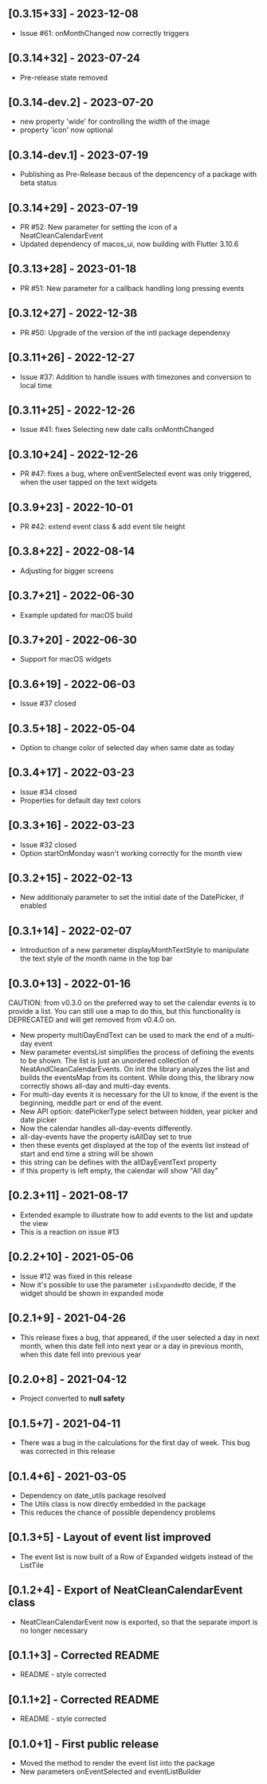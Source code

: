 ## [0.3.15+33] - 2023-12-08
* Issue #61: onMonthChanged now correctly triggers

## [0.3.14+32] - 2023-07-24
* Pre-release state removed

## [0.3.14-dev.2] - 2023-07-20
* new property 'wide' for controlling the width of the image
* property 'icon' now optional

## [0.3.14-dev.1] - 2023-07-19
* Publishing as Pre-Release becaus of the depencency of
  a package with beta status

## [0.3.14+29] - 2023-07-19
* PR #52: New parameter for setting the icon of a NeatCleanCalendarEvent
* Updated dependency of macos_ui, now building with Flutter 3.10.6

## [0.3.13+28] - 2023-01-18
* PR #51: New parameter for a callback handling long pressing events
## [0.3.12+27] - 2022-12-3ß
* PR #50: Upgrade of the version of the intl package dependenxy

## [0.3.11+26] - 2022-12-27
* Issue #37: Addition to handle issues with timezones and conversion to local time

## [0.3.11+25] - 2022-12-26
* Issue #41: fixes Selecting new date calls onMonthChanged

## [0.3.10+24] - 2022-12-26
* PR #47: fixes a bug, where onEventSelected event was only triggered, when the user tapped on the text widgets

## [0.3.9+23] - 2022-10-01
* PR #42: extend event class & add event tile height

## [0.3.8+22] - 2022-08-14
* Adjusting for bigger screens

## [0.3.7+21] - 2022-06-30
* Example updated for macOS build

## [0.3.7+20] - 2022-06-30
* Support for macOS widgets

## [0.3.6+19] - 2022-06-03
* Issue #37 closed

## [0.3.5+18] - 2022-05-04
* Option to change color of selected day when same date as today

## [0.3.4+17] - 2022-03-23
* Issue #34 closed
* Properties for default day text colors

## [0.3.3+16] - 2022-03-23
* Issue #32 closed
* Option startOnMonday wasn't working correctly for the month view

## [0.3.2+15] - 2022-02-13
* New additionaly parameter to set the initial date of the DatePicker, if enabled

## [0.3.1+14] - 2022-02-07
* Introduction of a new parameter displayMonthTextStyle to manipulate the text style of the month name in the top bar
## [0.3.0+13] - 2022-01-16
CAUTION: from v0.3.0 on the preferred way to set the calendar events is to provide a list. You can still
use a map to do this, but this functionality is DEPRECATED and will get removed from v0.4.0 on.
* New property multiDayEndText can be used to mark the end of a multi-day event
* New parameter eventsList simplifies the process of defining the events to be shown. The list is just an unordered collection of NeatAndCleanCalendarEvents. On init the library analyzes the list and builds the eventsMap from its content. While doing this, the library now correctly shows all-day and multi-day events.
* For multi-day events it is necessary for the UI to know, if the event is the beginning, meddle part or end of the event.
* New API option: datePickerType select between hidden, year picker and date picker
* Now the calendar handles all-day-events differently.
* all-day-events have the property isAllDay set to true
* then these events get displayed at the top of the events list instead of start and end time a string will be shown
* this string can be defines with the allDayEventText property
* if this property is left empty, the calendar will show "All day"
## [0.2.3+11] - 2021-08-17
* Extended example to illustrate how to add events to the list and update the view
* This is a reaction on issue #13

## [0.2.2+10] - 2021-05-06
* Issue #12 was fixed in this release
* Now it's possible to use the parameter `isExpanded`to decide, if the widget should be shown in expanded mode

## [0.2.1+9] - 2021-04-26
* This release fixes a bug, that appeared, if the user selected a day in next month, when this date fell into next year or a day in previous month, when this date fell into previous year
## [0.2.0+8] - 2021-04-12
* Project converted to **null safety**
## [0.1.5+7] - 2021-04-11
* There was a bug in the calculations for the first day of week. This bug was corrected in this release
## [0.1.4+6] - 2021-03-05

* Dependency on date_utils package resolved
* The Utils class is now directly embedded in the package
* This reduces the chance of possible dependency problems

## [0.1.3+5] - Layout of event list improved

* The event list is now built of a Row of Expanded widgets instead of the ListTile

## [0.1.2+4] - Export of NeatCleanCalendarEvent class

* NeatCleanCalendarEvent now is exported, so that the separate import is no longer necessary 

## [0.1.1+3] - Corrected README

* README - style corrected

## [0.1.1+2] - Corrected README

* README - style corrected
## [0.1.0+1] - First public release

* Moved the method to render the event list into the package
* New parameters onEventSelected and eventListBuilder
